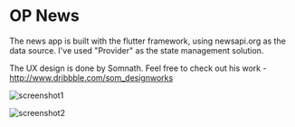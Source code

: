 # OP News

The news app is built with the flutter framework, using newsapi.org as the data source. 
I've used "Provider" as the state management solution.

The UX design is done by Somnath. Feel free to check out his work - 
http://www.dribbble.com/som_designworks


![screenshot1](https://user-images.githubusercontent.com/64647858/85255514-0b806980-b480-11ea-9087-08f64a9c29b9.JPG)

![screenshot2](https://user-images.githubusercontent.com/64647858/85255530-13400e00-b480-11ea-84ab-566c5a1beb69.JPG)

